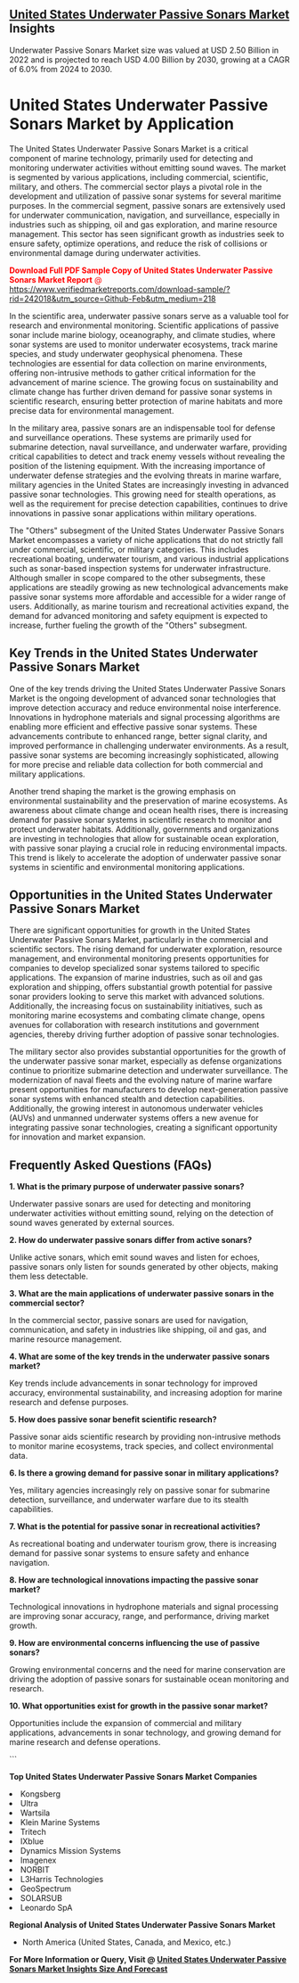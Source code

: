 <h2><a href="https://www.verifiedmarketreports.com/download-sample/?rid=242018&amp;utm_source=Github-Feb&amp;utm_medium=218" target="_blank">United States Underwater Passive Sonars Market</a> Insights</h2><p>Underwater Passive Sonars Market size was valued at USD 2.50 Billion in 2022 and is projected to reach USD 4.00 Billion by 2030, growing at a CAGR of 6.0% from 2024 to 2030.</p><p> <h1>United States Underwater Passive Sonars Market by Application</h1> <p>The United States Underwater Passive Sonars Market is a critical component of marine technology, primarily used for detecting and monitoring underwater activities without emitting sound waves. The market is segmented by various applications, including commercial, scientific, military, and others. The commercial sector plays a pivotal role in the development and utilization of passive sonar systems for several maritime purposes. In the commercial segment, passive sonars are extensively used for underwater communication, navigation, and surveillance, especially in industries such as shipping, oil and gas exploration, and marine resource management. This sector has seen significant growth as industries seek to ensure safety, optimize operations, and reduce the risk of collisions or environmental damage during underwater activities. <p><span class=""><span style="color: #ff0000;"><strong>Download Full PDF Sample Copy of United States Underwater Passive Sonars Market Report</strong> @ </span><a href="https://www.verifiedmarketreports.com/download-sample/?rid=242018&amp;utm_source=Github-Feb&amp;utm_medium=218" target="_blank">https://www.verifiedmarketreports.com/download-sample/?rid=242018&amp;utm_source=Github-Feb&amp;utm_medium=218</a></span></p> <p>In the scientific area, underwater passive sonars serve as a valuable tool for research and environmental monitoring. Scientific applications of passive sonar include marine biology, oceanography, and climate studies, where sonar systems are used to monitor underwater ecosystems, track marine species, and study underwater geophysical phenomena. These technologies are essential for data collection on marine environments, offering non-intrusive methods to gather critical information for the advancement of marine science. The growing focus on sustainability and climate change has further driven demand for passive sonar systems in scientific research, ensuring better protection of marine habitats and more precise data for environmental management.</p> <p>In the military area, passive sonars are an indispensable tool for defense and surveillance operations. These systems are primarily used for submarine detection, naval surveillance, and underwater warfare, providing critical capabilities to detect and track enemy vessels without revealing the position of the listening equipment. With the increasing importance of underwater defense strategies and the evolving threats in marine warfare, military agencies in the United States are increasingly investing in advanced passive sonar technologies. This growing need for stealth operations, as well as the requirement for precise detection capabilities, continues to drive innovations in passive sonar applications within military operations.</p> <p>The "Others" subsegment of the United States Underwater Passive Sonars Market encompasses a variety of niche applications that do not strictly fall under commercial, scientific, or military categories. This includes recreational boating, underwater tourism, and various industrial applications such as sonar-based inspection systems for underwater infrastructure. Although smaller in scope compared to the other subsegments, these applications are steadily growing as new technological advancements make passive sonar systems more affordable and accessible for a wider range of users. Additionally, as marine tourism and recreational activities expand, the demand for advanced monitoring and safety equipment is expected to increase, further fueling the growth of the "Others" subsegment.</p> <h2>Key Trends in the United States Underwater Passive Sonars Market</h2> <p>One of the key trends driving the United States Underwater Passive Sonars Market is the ongoing development of advanced sonar technologies that improve detection accuracy and reduce environmental noise interference. Innovations in hydrophone materials and signal processing algorithms are enabling more efficient and effective passive sonar systems. These advancements contribute to enhanced range, better signal clarity, and improved performance in challenging underwater environments. As a result, passive sonar systems are becoming increasingly sophisticated, allowing for more precise and reliable data collection for both commercial and military applications.</p> <p>Another trend shaping the market is the growing emphasis on environmental sustainability and the preservation of marine ecosystems. As awareness about climate change and ocean health rises, there is increasing demand for passive sonar systems in scientific research to monitor and protect underwater habitats. Additionally, governments and organizations are investing in technologies that allow for sustainable ocean exploration, with passive sonar playing a crucial role in reducing environmental impacts. This trend is likely to accelerate the adoption of underwater passive sonar systems in scientific and environmental monitoring applications.</p> <h2>Opportunities in the United States Underwater Passive Sonars Market</h2> <p>There are significant opportunities for growth in the United States Underwater Passive Sonars Market, particularly in the commercial and scientific sectors. The rising demand for underwater exploration, resource management, and environmental monitoring presents opportunities for companies to develop specialized sonar systems tailored to specific applications. The expansion of marine industries, such as oil and gas exploration and shipping, offers substantial growth potential for passive sonar providers looking to serve this market with advanced solutions. Additionally, the increasing focus on sustainability initiatives, such as monitoring marine ecosystems and combating climate change, opens avenues for collaboration with research institutions and government agencies, thereby driving further adoption of passive sonar technologies.</p> <p>The military sector also provides substantial opportunities for the growth of the underwater passive sonar market, especially as defense organizations continue to prioritize submarine detection and underwater surveillance. The modernization of naval fleets and the evolving nature of marine warfare present opportunities for manufacturers to develop next-generation passive sonar systems with enhanced stealth and detection capabilities. Additionally, the growing interest in autonomous underwater vehicles (AUVs) and unmanned underwater systems offers a new avenue for integrating passive sonar technologies, creating a significant opportunity for innovation and market expansion.</p> <h2>Frequently Asked Questions (FAQs)</h2> <p><strong>1. What is the primary purpose of underwater passive sonars?</strong></p> <p>Underwater passive sonars are used for detecting and monitoring underwater activities without emitting sound, relying on the detection of sound waves generated by external sources.</p> <p><strong>2. How do underwater passive sonars differ from active sonars?</strong></p> <p>Unlike active sonars, which emit sound waves and listen for echoes, passive sonars only listen for sounds generated by other objects, making them less detectable.</p> <p><strong>3. What are the main applications of underwater passive sonars in the commercial sector?</strong></p> <p>In the commercial sector, passive sonars are used for navigation, communication, and safety in industries like shipping, oil and gas, and marine resource management.</p> <p><strong>4. What are some of the key trends in the underwater passive sonars market?</strong></p> <p>Key trends include advancements in sonar technology for improved accuracy, environmental sustainability, and increasing adoption for marine research and defense purposes.</p> <p><strong>5. How does passive sonar benefit scientific research?</strong></p> <p>Passive sonar aids scientific research by providing non-intrusive methods to monitor marine ecosystems, track species, and collect environmental data.</p> <p><strong>6. Is there a growing demand for passive sonar in military applications?</strong></p> <p>Yes, military agencies increasingly rely on passive sonar for submarine detection, surveillance, and underwater warfare due to its stealth capabilities.</p> <p><strong>7. What is the potential for passive sonar in recreational activities?</strong></p> <p>As recreational boating and underwater tourism grow, there is increasing demand for passive sonar systems to ensure safety and enhance navigation.</p> <p><strong>8. How are technological innovations impacting the passive sonar market?</strong></p> <p>Technological innovations in hydrophone materials and signal processing are improving sonar accuracy, range, and performance, driving market growth.</p> <p><strong>9. How are environmental concerns influencing the use of passive sonars?</strong></p> <p>Growing environmental concerns and the need for marine conservation are driving the adoption of passive sonars for sustainable ocean monitoring and research.</p> <p><strong>10. What opportunities exist for growth in the passive sonar market?</strong></p> <p>Opportunities include the expansion of commercial and military applications, advancements in sonar technology, and growing demand for marine research and defense operations.</p> ```</p><p><strong>Top United States Underwater Passive Sonars Market Companies</strong></p><div data-test-id=""><p><li>Kongsberg</li><li> Ultra</li><li> Wartsila</li><li> Klein Marine Systems</li><li> Tritech</li><li> IXblue</li><li> Dynamics Mission Systems</li><li> Imagenex</li><li> NORBIT</li><li> L3Harris Technologies</li><li> GeoSpectrum</li><li> SOLARSUB</li><li> Leonardo SpA</li></p><div><strong>Regional Analysis of&nbsp;United States Underwater Passive Sonars Market</strong></div><ul><li dir="ltr"><p dir="ltr">North America&nbsp;(United States, Canada, and Mexico, etc.)</p></li></ul><p><strong>For More Information or Query, Visit @&nbsp;</strong><strong><a href="https://www.verifiedmarketreports.com/product/underwater-passive-sonars-market/?utm_source=Github-Feb&amp;utm_medium=218" target="_blank">United States Underwater Passive Sonars Market Insights Size And Forecast</a></strong></p></div>
